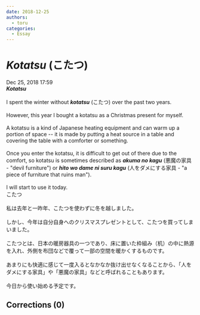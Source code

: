 ```yaml
---
date: 2018-12-25
authors:
  - toru
categories:
  - Essay
---
```


<h1 id="subject_show"><strong><em>Kotatsu</strong></em> (こたつ)</h1>
<div class="date">Dec 25, 2018 17:59</div>
<div id="post"><div id="body_show_ori">
<strong><em>Kotatsu</strong></em><br/><br/>I spent the winter without <strong><em>kotatsu</em></strong> (こたつ) over the past two years.<br/><br/>However, this year I bought a kotatsu as a Christmas present for myself.<br/><br/>A kotatsu is a kind of Japanese heating equipment and can warm up a portion of space -- it is made by putting a heat source in a table and covering the table with a comforter or something.<br/><br/>Once you enter the kotatsu, it is difficult to get out of there due to the comfort, so kotatsu is sometimes described as <strong><em>akuma no kagu</em></strong> (悪魔の家具 - "devil furniture") or <strong><em>hito wo dame ni suru kagu</em></strong> (人をダメにする家具 - "a piece of furniture that ruins man").<br/><br/>I will start to use it today.
</div></div>

<!-- more -->

<div id="post_ja"><div id="body_show_mo">
こたつ<br/><br/>私は去年と一昨年、こたつを使わずに冬を越しました。<br/><br/>しかし、今年は自分自身へのクリスマスプレゼントとして、こたつを買ってしまいました。<br/><br/>こたつとは、日本の暖房器具の一つであり、床に置いた枠組み（机）の中に熱源を入れ、外側を布団などで覆って一部の空間を暖かくするものです。<br/><br/>あまりにも快適に感じて一度入るとなかなか抜け出せなくなることから、「人をダメにする家具」や「悪魔の家具」などと呼ばれることもあります。<br/><br/>今日から使い始める予定です。
</div></div>

## Corrections (0)
